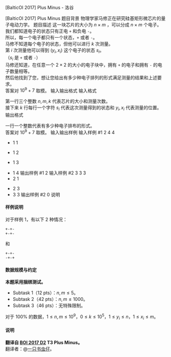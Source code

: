 



[BalticOI 2017] Plus Minus - 洛谷














[BalticOI 2017] Plus Minus
题目背景
物理学家马修正在研究硅基矩形微芯片的量子电动力学。
题目描述
这一块芯片的大小为 $n \times m$ ，可以分成 $n \times m$ 个电子。  
我们都知道电子的状态只有正电 `+` 和负电 `-`。  
所以，每一个电子都只有一个状态，`+` 或者 `-`。  
马修不知道每个电子的状态，但他可以进行 $k$ 次测量。  
第 $i$ 次测量他可以得到 $(y_i,x_i)$ 这个电子的状态 $s_i$。  
（$s_i$ 是 `+` 或者 `-`）  
马修还知道，在任意一个 $2\times2$ 的大小的电子块中，拥有 `+` 的电子和拥有 `-` 的电子数量相等。  
然后他找到了您，想让您给出有多少种电子排列的形式满足测量的结果和上述要求。  
答案对 $10^9+7$ 取模。
输入输出格式
输入格式

第一行三个整数 $n,m,k$ 代表芯片的大小和测量次数。  
接下来 $k$ 行每行一个字符 $s_i$ 代表这次测量得到的状态和 $y_i,x_i$ 代表测量的位置。
输出格式

一行一个整数代表有多少种电子排布的形式。  
答案对 $10^9+7$ 取模。
输入输出样例
输入样例 #1
2 4 4
+ 1 1
- 1 2
+ 1 3
- 1 4
输出样例 #1
2
输入样例 #2
3 3 3
- 2 1
+ 2 3
+ 3 3
输出样例 #2
0
说明
#### 样例说明

对于样例 $1$，有以下 $2$ 种情况：
```
+-+-
+-+-
```
和
```
+-+-
-+-+
```

#### 数据规模与约定

**本题采用捆绑测试。**

- Subtask 1（12 pts）：$n,m \le 5$。
- Subtask 2（42 pts）：$n,m \le 1000$。
- Subtask 3（46 pts）：无特殊限制。

对于 $100\%$ 的数据，$1 \le n,m \le 10^9$，$0 \le k \le 10^5$，$1 \le y_i \le n$，$1 \le x_i \le m$。

#### 说明

**翻译自 [BOI 2017 D2](https://boi.cses.fi/files/boi2017_day2.pdf) T3 Plus Minus。**  
翻译者：@[一只书虫仔](https://www.luogu.com.cn/user/114914)。






